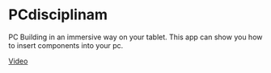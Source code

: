 # PCdisciplinam

PC Building in an immersive way on your tablet.
This app can show you how to insert components into your pc.

[Video](https://drive.google.com/file/d/19ynjCQNbAOyVPBlTg_fbtBDA2Vi6AG88/view?usp=sharing)
